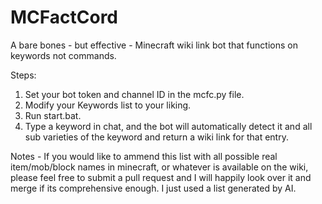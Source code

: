 # MCFactCord
 A bare bones - but effective - Minecraft wiki link bot that functions on keywords not commands.

Steps:
1. Set your bot token and channel ID in the mcfc.py file.
2. Modify your Keywords list to your liking.
3. Run start.bat.
4. Type a keyword in chat, and the bot will automatically detect it and all sub varieties of the keyword and return a wiki link for that entry.

Notes - If you would like to ammend this list with all possible real item/mob/block names in minecraft, or whatever is available on the wiki, please feel free to submit a pull request and I will happily look over it and merge if its comprehensive enough. I just used a list generated by AI.
